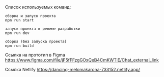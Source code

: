 Список используемых команд:

    сборка и запуск проекта
    npm run start

    запуск проекта в режиме разработки
    npm run dev

    сборка (без запуска проекта)
    npm run build


Ссылка на прототип в Figma
    https://www.figma.com/file/jF5fFFzgGOxQeB4CmKWTiE/Chat_external_link


Ссылка Netlify
    https://dancing-melomakarona-733152.netlify.app/
